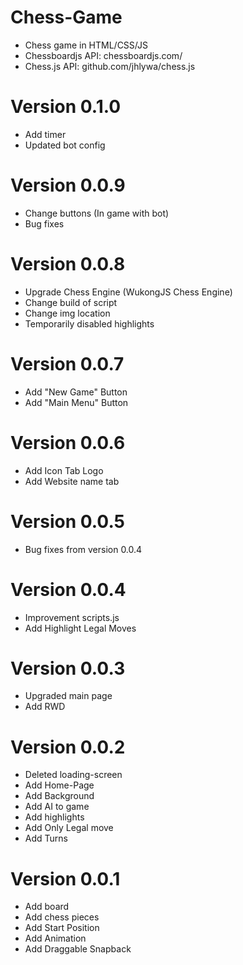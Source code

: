 # Chess-Game
- Chess game in HTML/CSS/JS
- Chessboardjs API: chessboardjs.com/
- Chess.js API: github.com/jhlywa/chess.js

# Version 0.1.0
- Add timer
- Updated bot config

# Version 0.0.9
- Change buttons (In game with bot)
- Bug fixes

# Version 0.0.8
- Upgrade Chess Engine (WukongJS Chess Engine)
- Change build of script
- Change img location
- Temporarily disabled highlights

# Version 0.0.7
- Add "New Game" Button
- Add "Main Menu" Button

# Version 0.0.6
- Add Icon Tab Logo
- Add Website name tab

# Version 0.0.5
- Bug fixes from version 0.0.4

# Version 0.0.4
- Improvement scripts.js
- Add Highlight Legal Moves

# Version 0.0.3
- Upgraded main page
- Add RWD

# Version 0.0.2
- Deleted loading-screen
- Add Home-Page
- Add Background
- Add AI to game
- Add highlights
- Add Only Legal move
- Add Turns

# Version 0.0.1
- Add board
- Add chess pieces
- Add Start Position
- Add Animation
- Add Draggable Snapback
